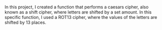 In this project, I created a function that performs a caesars cipher, also known as a shift cipher, where letters are shifted by a set amount. In this specific function, I used a ROT13 cipher, where the values of the letters are shifted by 13 places.
